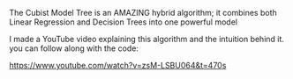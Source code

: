 The Cubist Model Tree is an AMAZING hybrid algorithm; it combines both Linear Regression and Decision Trees  into one powerful model

I made a YouTube video explaining this algorithm and the intuition behind it. you can follow along with the code:

https://www.youtube.com/watch?v=zsM-LSBU064&t=470s
